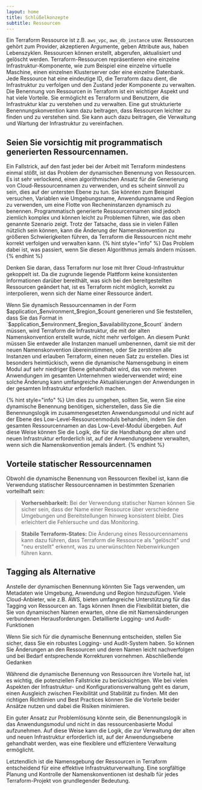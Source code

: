 ```yaml
---
layout: home
title: Schlüßelkonzepte
subtitle: Ressourcen
---
```


Ein Terraform Ressource ist z.B. `aws_vpc`, `aws_db_instance` usw. Ressourcen gehört zum Provider, akzeptieren Argumente, geben Attribute aus, haben Lebenszyklen. Ressourcen können erstellt, abgerufen, aktualisiert und gelöscht werden.
Terraform-Ressourcen repräsentieren eine einzelne Infrastruktur-Komponente, wie zum Beispiel eine einzelne virtuelle Maschine, einen einzelnen Klusterserver oder eine einzelne Datenbank. Jede Ressource hat eine eindeutige ID, die Terraform dazu dient, die Infrastruktur zu verfolgen und den Zustand jeder Komponente zu verwalten.
Die Benennung von Ressourcen in Terraform ist ein wichtiger Aspekt und hat viele Vorteile. Sie ermöglicht es Terraform und Benutzern, die Infrastruktur klar zu verstehen und zu verwalten. Eine gut strukturierte Benennungskonvention kann dazu beitragen, dass Ressourcen leichter zu finden und zu verstehen sind. Sie kann auch dazu beitragen, die Verwaltung und Wartung der Infrastruktur zu vereinfachen.

## Seien Sie vorsichtig mit programmatisch generierten Ressourcennamen.

Ein Fallstrick, auf den fast jeder bei der Arbeit mit Terraform mindestens einmal stößt, ist das Problem der dynamischen Benennung von Ressourcen. Es ist sehr verlockend, einen algorithmischen Ansatz für die Generierung von Cloud-Ressourcennamen zu verwenden, und es scheint sinnvoll zu sein, dies auf der untersten Ebene zu tun. Sie könnten zum Beispiel versuchen, Variablen wie Umgebungsname, Anwendungsname und Region zu verwenden, um eine Flotte von Recheninstanzen dynamisch zu benennen.
Programmatisch generierte Ressourcennamen sind jedoch ziemlich komplex und können leicht zu Problemen führen, wie das oben genannte Szenario zeigt. Trotz der Tatsache, dass sie in vielen Fällen nützlich sein können, kann die Änderung der Namenskonvention zu größeren Schwierigkeiten führen, da Terraform die Ressourcen nicht mehr korrekt verfolgen und verwalten kann.
{% hint style="info" %}
Das Problem dabei ist, was passiert, wenn Sie diesen Algorithmus jemals ändern müssen.
{% endhint %}

Denken Sie daran, dass Terraform nur lose mit Ihrer Cloud-Infrastruktur gekoppelt ist. Da die zugrunde liegende Plattform keine konsistenten Informationen darüber bereithält, was sich bei den bereitgestellten Ressourcen geändert hat, ist es Terraform nicht möglich, korrekt zu interpolieren, wenn sich der Name einer Ressource ändert.

Wenn Sie dynamisch Ressourcennamen in der Form $application_$environment_$region_$count generieren und Sie feststellen, dass Sie das Format in \`$application_$environment_$region_$availabilityzone\_$count\` ändern müssen, wird Terraform die Infrastruktur, die mit der alten Namenskonvention erstellt wurde, nicht mehr verfolgen. An diesem Punkt müssen Sie entweder alle Instanzen manuell umbenennen, damit sie mit der neuen Namenskonvention übereinstimmen, oder Sie zerstören alle Instanzen und erlauben Terraform, einen neuen Satz zu erstellen. Dies ist besonders heimtückisch, wenn die dynamische Namensgebung in einem Modul auf sehr niedriger Ebene gehandhabt wird, das von mehreren Anwendungen im gesamten Unternehmen wiederverwendet wird; eine solche Änderung kann umfangreiche Aktualisierungen der Anwendungen in der gesamten Infrastruktur erforderlich machen.

{% hint style="info" %}
Um dies zu umgehen, sollten Sie, wenn Sie eine dynamische Benennung benötigen, sicherstellen, dass Sie die Benennungslogik im zusammengesetzten Anwendungsmodul und nicht auf der Ebene des Low-Level-Ressourcenmoduls behandeln, indem Sie den gesamten Ressourcennamen an das Low-Level-Modul übergeben. Auf diese Weise können Sie die Logik, die für die Handhabung der alten und neuen Infrastruktur erforderlich ist, auf der Anwendungsebene verwalten, wenn sich die Namenskonvention jemals ändert.
{% endhint %}


## Vorteile statischer Ressourcennamen

Obwohl die dynamische Benennung von Ressourcen flexibel ist, kann die Verwendung statischer Ressourcennamen in bestimmten Szenarien vorteilhaft sein:

> **Vorhersehbarkeit:** Bei der Verwendung statischer Namen können Sie sicher sein, dass der Name einer Ressource über verschiedene Umgebungen und Bereitstellungen hinweg konsistent bleibt. Dies erleichtert die Fehlersuche und das Monitoring.

> **Stabile Terraform-States:** Die Änderung eines Ressourcennamens kann dazu führen, dass Terraform die Ressource als "gelöscht" und "neu erstellt" erkennt, was zu unerwünschten Nebenwirkungen führen kann.

## Tagging als Alternative

Anstelle der dynamischen Benennung könnten Sie Tags verwenden, um Metadaten wie Umgebung, Anwendung und Region hinzuzufügen. Viele Cloud-Anbieter, wie z.B. AWS, bieten umfangreiche Unterstützung für das Tagging von Ressourcen an. Tags können Ihnen die Flexibilität bieten, die Sie von dynamischen Namen erwarten, ohne die mit Namensänderungen verbundenen Herausforderungen.
Detaillierte Logging- und Audit-Funktionen

Wenn Sie sich für die dynamische Benennung entscheiden, stellen Sie sicher, dass Sie ein robustes Logging- und Audit-System haben. So können Sie Änderungen an den Ressourcen und deren Namen leicht nachverfolgen und bei Bedarf entsprechende Korrekturen vornehmen.
Abschließende Gedanken

Während die dynamische Benennung von Ressourcen ihre Vorteile hat, ist es wichtig, die potenziellen Fallstricke zu berücksichtigen. Wie bei vielen Aspekten der Infrastruktur- und Konfigurationsverwaltung geht es darum, einen Ausgleich zwischen Flexibilität und Stabilität zu finden. Mit den richtigen Richtlinien und Best Practices können Sie die Vorteile beider Ansätze nutzen und dabei die Risiken minimieren.

Ein guter Ansatz zur Problemlösung könnte sein, die Benennungslogik in das Anwendungsmodul und nicht in das ressourcenbasierte Modul aufzunehmen. Auf diese Weise kann die Logik, die zur Verwaltung der alten und neuen Infrastruktur erforderlich ist, auf der Anwendungsebene gehandhabt werden, was eine flexiblere und effizientere Verwaltung ermöglicht.

Letztendlich ist die Namensgebung der Ressourcen in Terraform entscheidend für eine effektive Infrastrukturverwaltung. Eine sorgfältige Planung und Kontrolle der Namenskonventionen ist deshalb für jedes Terraform-Projekt von grundlegender Bedeutung.